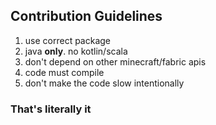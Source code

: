 Contribution Guidelines
---

  1) use correct package
  2) java __only__. no kotlin/scala
  3) don't depend on other minecraft/fabric apis
  4) code must compile
  5) don't make the code slow intentionally


### That's literally it
